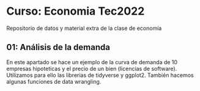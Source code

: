 # Curso: Economia Tec2022
Repositorio de datos y material extra de la clase de economía

## 01: Análisis de la demanda
En este apartado se hace un ejemplo de la curva de demanda de 10 empresas hipoteticas y el precio de un bien (licencias de software). Utilizamos para ello las librerias de tidyverse y ggplot2. También hacemos algunas funciones de data wrangling. 
